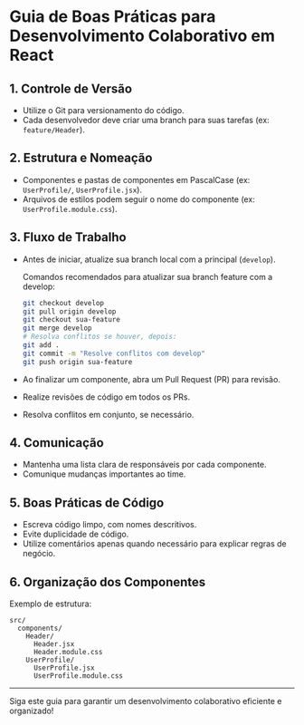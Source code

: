 
# Guia de Boas Práticas para Desenvolvimento Colaborativo em React

## 1. Controle de Versão
- Utilize o Git para versionamento do código.
- Cada desenvolvedor deve criar uma branch para suas tarefas (ex: `feature/Header`).

## 2. Estrutura e Nomeação
- Componentes e pastas de componentes em PascalCase (ex: `UserProfile/`, `UserProfile.jsx`).
- Arquivos de estilos podem seguir o nome do componente (ex: `UserProfile.module.css`).

## 3. Fluxo de Trabalho
- Antes de iniciar, atualize sua branch local com a principal (`develop`).
  
  Comandos recomendados para atualizar sua branch feature com a develop:
  ```bash
  git checkout develop
  git pull origin develop
  git checkout sua-feature
  git merge develop
  # Resolva conflitos se houver, depois:
  git add .
  git commit -m "Resolve conflitos com develop"
  git push origin sua-feature
  ```
- Ao finalizar um componente, abra um Pull Request (PR) para revisão.
- Realize revisões de código em todos os PRs.
- Resolva conflitos em conjunto, se necessário.

## 4. Comunicação
- Mantenha uma lista clara de responsáveis por cada componente.
- Comunique mudanças importantes ao time.

## 5. Boas Práticas de Código
- Escreva código limpo, com nomes descritivos.
- Evite duplicidade de código.
- Utilize comentários apenas quando necessário para explicar regras de negócio.

## 6. Organização dos Componentes
Exemplo de estrutura:
```
src/
  components/
    Header/
      Header.jsx
      Header.module.css
    UserProfile/
      UserProfile.jsx
      UserProfile.module.css
```

---
Siga este guia para garantir um desenvolvimento colaborativo eficiente e organizado!

